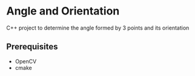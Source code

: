 # Angle and Orientation

C++ project to determine the angle formed by 3 points and its orientation

## Prerequisites
* OpenCV
* cmake

<img scr="Capture.PNG" width=700>


